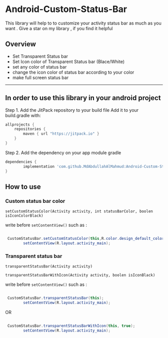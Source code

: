 # Android-Custom-Status-Bar
This library will help to to customize your activity status bar as much as you want . Give a star on my library , if you find it helpful

## Overview
- Set Transparent Status bar
- Set Icon color of Transparent Status bar (Blace/White)
- set any color of status bar 
- change the icon color of status bar according to your color
- make full screen status bar  
---
## In order to use this library in your android project

Step 1. Add the JitPack repository to your build file
Add it to your build.gradle with:
```gradle
allprojects {
    repositories {
        maven { url "https://jitpack.io" }
    }
}
```
Step 2. Add the dependency on your app module gradle
```gradle
dependencies {
	    implementation 'com.github.MdAbdullahAlMahmud:Android-Custom-Status-Bar:v1.0.1'
}
```

## How to use
###  Custom status bar color 
`setCustomStatusColor(Activity activity, int statusBarColor, boolen isIconColorBlack)`

write before  `setContentView()` such as :


``` java

 CustomStatusBar.setCustomStatusColor(this,R.color.design_default_color_error,false);
        setContentView(R.layout.activity_main);
```
###  Transparent status bar 
`transparentStatusBar(Activity activity)`

`transparentStatusBarWithIcon(Activity activity, boolen isIconBlack)`

write before  `setContentView()` such as :


``` java

 CustomStatusBar.transparentStatusBar(this);
        setContentView(R.layout.activity_main);
```
OR
``` java

 CustomStatusBar.transparentStatusBarWithIcon(this, true);
        setContentView(R.layout.activity_main);
```
